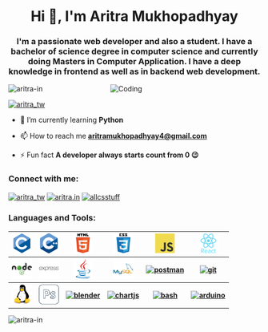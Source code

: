 <h1 align="center">Hi 👋, I'm Aritra Mukhopadhyay</h1>

<h3 align="center">I'm a passionate web developer and also a student. I have a bachelor of science degree in computer science and currently doing Masters in Computer Application. I have a deep knowledge in frontend as well as in backend web development.</h3>

<img align="right" alt="Coding" width="300" src="https://github.com/Aritra-in/Aritra-in/assets/111588470/da29e282-493f-48c2-9e50-8802db415eb2">

<p align="left"> <img src="https://komarev.com/ghpvc/?username=aritra-in&label=Profile%20views&color=0e75b6&style=flat" alt="aritra-in" /></p>

<p align="left"> <a href="https://twitter.com/aritra_tw" target="blank"><img src="https://img.shields.io/twitter/follow/aritra_tw?logo=twitter&style=flat" alt="aritra_tw" /></a> </p>

- 🌱 I’m currently learning **Python**

- 📫 How to reach me **aritramukhopadhyay4@gmail.com**

- ⚡ Fun fact **A developer always starts count from 0 😉**

<h3 align="left">Connect with me:</h3>
<p align="left">
<a href="https://twitter.com/aritra_tw" target="blank"><img align="center" src="https://cdn.jsdelivr.net/gh/devicons/devicon/icons/twitter/twitter-original.svg" alt="aritra_tw" height="30" width="40" /></a>
<a href="https://instagram.com/aritra.in" target="blank"><img align="center" src="https://raw.githubusercontent.com/rahuldkjain/github-profile-readme-generator/master/src/images/icons/Social/instagram.svg" alt="aritra.in" height="30" width="40" /></a>
<a href="https://www.youtube.com/@allcsstuff" target="blank"><img align="center" src="https://raw.githubusercontent.com/rahuldkjain/github-profile-readme-generator/master/src/images/icons/Social/youtube.svg" alt="allcsstuff" height="30" width="40" /></a>
</p>

<h3 align="left">Languages and Tools:</h3>

<p align="center">             
  <table>
    <tr>
      <th><a href="https://www.cprogramming.com/" target="_blank" rel="noreferrer"> <img src="https://raw.githubusercontent.com/devicons/devicon/master/icons/c/c-original.svg" alt="c" width="40" height="40"/> </a></th>
      <th><a href="https://www.w3schools.com/cpp/" target="_blank" rel="noreferrer"> <img src="https://raw.githubusercontent.com/devicons/devicon/master/icons/cplusplus/cplusplus-original.svg" alt="cplusplus" width="40" height="40"/></a></th>
      <th><a href="https://www.w3.org/html/" target="_blank" rel="noreferrer"> <img src="https://raw.githubusercontent.com/devicons/devicon/master/icons/html5/html5-original-wordmark.svg" alt="html5" width="40" height="40"/> </a></th>
      <th><a href="https://www.w3schools.com/css/" target="_blank" rel="noreferrer"> <img src="https://raw.githubusercontent.com/devicons/devicon/master/icons/css3/css3-original-wordmark.svg" alt="css3" width="40" height="40"/> </a> </th>
      <th><a href="https://developer.mozilla.org/en-US/docs/Web/JavaScript" target="_blank" rel="noreferrer"> <img src="https://raw.githubusercontent.com/devicons/devicon/master/icons/javascript/javascript-original.svg" alt="javascript" width="40" height="40"/></a></th>
      <th><a href="https://reactjs.org/" target="_blank" rel="noreferrer"> <img src="https://raw.githubusercontent.com/devicons/devicon/master/icons/react/react-original-wordmark.svg" alt="react" width="40" height="40"/> </a></th>
    </tr>
    <tr>
      <th><a href="https://nodejs.org" target="_blank" rel="noreferrer"> <img src="https://raw.githubusercontent.com/devicons/devicon/master/icons/nodejs/nodejs-original-wordmark.svg" alt="nodejs" width="40" height="40"/> </a></th>
      <th><a href="https://expressjs.com" target="_blank" rel="noreferrer"> <img src="https://raw.githubusercontent.com/devicons/devicon/master/icons/express/express-original-wordmark.svg" alt="express" width="40" height="40"/> </a> </th>
      <th><a href="https://www.java.com" target="_blank" rel="noreferrer"> <img src="https://raw.githubusercontent.com/devicons/devicon/master/icons/java/java-original.svg" alt="java" width="40" height="40"/> </a></th>
      <th><a href="https://www.mysql.com/" target="_blank" rel="noreferrer"> <img src="https://raw.githubusercontent.com/devicons/devicon/master/icons/mysql/mysql-original-wordmark.svg" alt="mysql" width="40" height="40"/> </a></th>
      <th><a href="https://postman.com" target="_blank" rel="noreferrer"> <img src="https://www.vectorlogo.zone/logos/getpostman/getpostman-icon.svg" alt="postman" width="40" height="40"/> </a></th>
      <th><a href="https://git-scm.com/" target="_blank" rel="noreferrer"> <img src="https://www.vectorlogo.zone/logos/git-scm/git-scm-icon.svg" alt="git" width="40" height="40"/> </a></th>
    </tr>  
    <tr>
      <th><a href="https://www.linux.org/" target="_blank" rel="noreferrer"> <img src="https://raw.githubusercontent.com/devicons/devicon/master/icons/linux/linux-original.svg" alt="linux" width="40" height="40"/> </a> </th>
      <th><a href="https://www.photoshop.com/en" target="_blank" rel="noreferrer"> <img src="https://raw.githubusercontent.com/devicons/devicon/master/icons/photoshop/photoshop-line.svg" alt="photoshop" width="40" height="40"/> </a></th>
      <th><a href="https://www.blender.org/" target="_blank" rel="noreferrer"> <img src="https://download.blender.org/branding/community/blender_community_badge_white.svg" alt="blender" width="40" height="40"/> </a></th>
      <th><a href="https://www.chartjs.org" target="_blank" rel="noreferrer"> <img src="https://www.chartjs.org/media/logo-title.svg" alt="chartjs" width="40" height="40"/> </a></th>
      <th><a href="https://www.gnu.org/software/bash/" target="_blank" rel="noreferrer"> <img src="https://www.vectorlogo.zone/logos/gnu_bash/gnu_bash-icon.svg" alt="bash" width="40" height="40"/> </a></th>
      <th><a href="https://www.arduino.cc/" target="_blank" rel="noreferrer"> <img src="https://cdn.worldvectorlogo.com/logos/arduino-1.svg" alt="arduino" width="40" height="40"/> </a></th>
    </tr>  
  </table>
</p>

<p><img align="left" src="https://github-readme-stats.vercel.app/api/top-langs?username=aritra-in&show_icons=true&locale=en&layout=compact" alt="aritra-in" /></p>

<!--<p>&nbsp;<img align="center" src="https://github-readme-stats.vercel.app/api?username=aritra-in&show_icons=true&locale=en" alt="aritra-in" /></p> -->

<!-- <p><img align="center" src="https://github-readme-streak-stats.herokuapp.com/?user=aritra-in&" alt="aritra-in" /></p> -->

